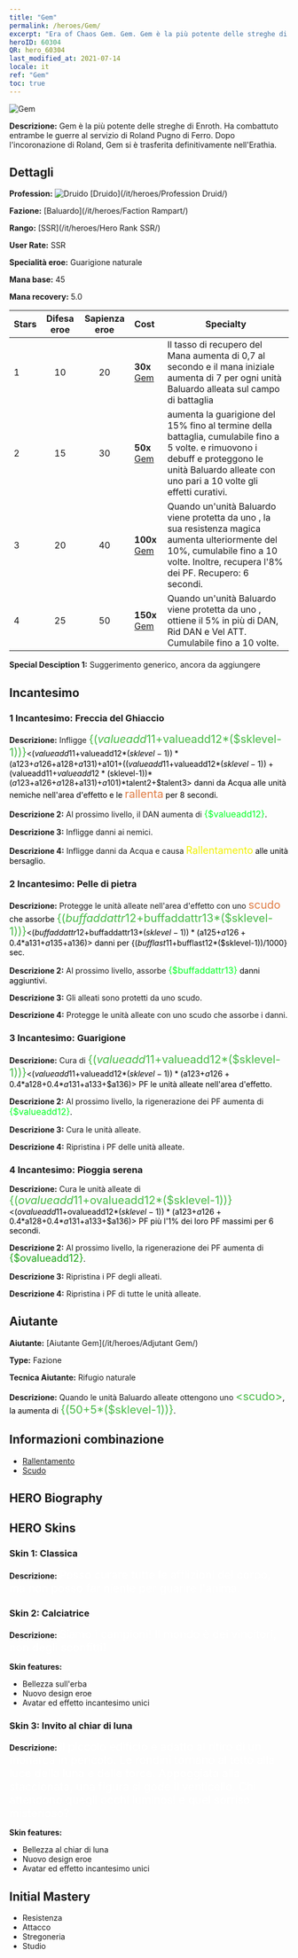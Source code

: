 ```yaml
---
title: "Gem"
permalink: /heroes/Gem/
excerpt: "Era of Chaos Gem. Gem. Gem è la più potente delle streghe di Enroth. Ha combattuto entrambe le guerre al servizio di Roland Pugno di Ferro. Dopo l'incoronazione di Roland, Gem si è trasferita definitivamente nell'Erathia."
heroID: 60304
QR: hero_60304
last_modified_at: 2021-07-14
locale: it
ref: "Gem"
toc: true
---
```

  ![Gem](/images/h/h_Gem.jpg)

 **Descrizione:** Gem è la più potente delle streghe di Enroth. Ha combattuto entrambe le guerre al servizio di Roland Pugno di Ferro. Dopo l'incoronazione di Roland, Gem si è trasferita definitivamente nell'Erathia.
## Dettagli
 **Profession:** ![Druido](/images/h/h_prof_4.png)  [Druido](/it/heroes/Profession Druid/)

 **Fazione:** [Baluardo](/it/heroes/Faction Rampart/)

 **Rango:** [SSR](/it/heroes/Hero Rank SSR/)

 **User Rate:** SSR

 **Specialità eroe:** Guarigione naturale

 **Mana base:** 45

 **Mana recovery:** 5.0


  | Stars | Difesa eroe | Sapienza eroe | Cost |     Specialty     |
  |---------|:---------------:|:---------------:|:--|--------------------|
  |    1    | 10 | 20 | **30x** [Gem](/ItemsIT/her_369/) | Il tasso di recupero del Mana aumenta di 0,7 al secondo e il mana iniziale aumenta di 7 per ogni unità Baluardo alleata sul campo di battaglia |
  |    2    | 15 | 30 | **50x** [Gem](/ItemsIT/her_369/) | <Pioggia serena> aumenta la guarigione del 15% fino al termine della battaglia, cumulabile fino a 5 volte. <Pioggia serena> e <Cura> rimuovono i debuff e proteggono le unità Baluardo alleate con uno <scudo> pari a 10 volte gli effetti curativi. |
  |    3    | 20 | 40 | **100x** [Gem](/ItemsIT/her_369/) | Quando un'unità Baluardo viene protetta da uno <scudo>, la sua resistenza magica aumenta ulteriormente del 10%, cumulabile fino a 10 volte. Inoltre, recupera l'8% dei PF. Recupero: 6 secondi. |
  |    4    | 25 | 50 | **150x** [Gem](/ItemsIT/her_369/) | Quando un'unità Baluardo viene protetta da uno <scudo>, ottiene il 5% in più di DAN, Rid DAN e Vel ATT. Cumulabile fino a 10 volte. |

 **Special Desciption 1:** Suggerimento generico, ancora da aggiungere

## Incantesimo
### 1 Incantesimo: Freccia del Ghiaccio
 **Descrizione:** Infligge <span style="color: #48b946;font-size:20px">{($valueadd11+$valueadd12*($sklevel-1))}</span><span style="color: black"><($valueadd11+$valueadd12*($sklevel-1))*($a123+$a126+$a128+$a131)+$a101+(($valueadd11+$valueadd12*($sklevel-1))+($valueadd11+$valueadd12*($sklevel-1))*($a123+$a126+$a128+$a131)+$a101)*$talent2+$talent3> danni da Acqua alle unità nemiche nell'area d'effetto e le <span style="color: #e07c44;font-size:20px">rallenta</span><span style="color: black"> per 8 secondi.

 **Descrizione 2:** Al prossimo livello, il DAN aumenta di <span style="color: #00ff22;font-size:16px">{$valueadd12}</span><span style="color: black">.

 **Descrizione 3:** Infligge danni ai nemici.

 **Descrizione 4:** Infligge danni da Acqua e causa <span style="color: #f0f000;font-size:18px">Rallentamento</span><span style="color: black"> alle unità bersaglio.

### 2 Incantesimo: Pelle di pietra
 **Descrizione:** Protegge le unità alleate nell'area d'effetto con uno <span style="color: #e07c44;font-size:20px">scudo</span><span style="color: black"> che assorbe <span style="color: #48b946;font-size:20px">{($buffaddattr12+$buffaddattr13*($sklevel-1))}</span><span style="color: black"><($buffaddattr12+$buffaddattr13*($sklevel-1))*($a125+$a126+0.4*$a131+$a135+$a136)> danni per {($bufflast11+$bufflast12*($sklevel-1))/1000} sec.

 **Descrizione 2:** Al prossimo livello, assorbe <span style="color: #00ff22;font-size:16px">{$buffaddattr13}</span><span style="color: black"> danni aggiuntivi.

 **Descrizione 3:** Gli alleati sono protetti da uno scudo.

 **Descrizione 4:** Protegge le unità alleate con uno scudo che assorbe i danni.

### 3 Incantesimo: Guarigione
 **Descrizione:** Cura di <span style="color: #48b946;font-size:20px">{($valueadd11+$valueadd12*($sklevel-1))}</span><span style="color: black"><($valueadd11+$valueadd12*($sklevel-1))*($a123+$a126+0.4*$a128+0.4*$a131+$a133+$a136)> PF le unità alleate nell'area d'effetto.

 **Descrizione 2:** Al prossimo livello, la rigenerazione dei PF aumenta di <span style="color: #00ff22;font-size:16px">{$valueadd12}</span><span style="color: black">.

 **Descrizione 3:** Cura le unità alleate.

 **Descrizione 4:** Ripristina i PF delle unità alleate.

### 4 Incantesimo: Pioggia serena
 **Descrizione:** Cura le unità alleate di <span style="color: #48b946;font-size:20px">{($ovalueadd11+$ovalueadd12*($sklevel-1))}</span><span style="color: black"><($ovalueadd11+$ovalueadd12*($sklevel-1))*($a123+$a126+0.4*$a128+0.4*$a131+$a133+$a136)> PF più l'1% dei loro PF massimi per 6 secondi.

 **Descrizione 2:** Al prossimo livello, la rigenerazione dei PF aumenta di <span style="color: #1ca216;font-size:18px">{$ovalueadd12}</span><span style="color: black">.

 **Descrizione 3:** Ripristina i PF degli alleati.

 **Descrizione 4:** Ripristina i PF di tutte le unità alleate.


## Aiutante

 **Aiutante:**  [Aiutante Gem](/it/heroes/Adjutant Gem/) 

 **Type:**  Fazione 

 **Tecnica Aiutante:**  Rifugio naturale 

 **Descrizione:** Quando le unità Baluardo alleate ottengono uno <span style="color: #48b946;font-size:20px">&lt;scudo&gt;</span><span style="color: black">, la <parata> aumenta di <span style="color: #48b946;font-size:20px">{(50+5*($sklevel-1))}</span><span style="color: black">.

## Informazioni combinazione

* [Rallentamento](/it/combination/Rallentamento/) 
* [Scudo](/it/combination/Scudo/) 

## HERO Biography

## HERO Skins
### Skin 1: **Classica**

 **Descrizione:** <span style="color: #ffffff;font-size:20px">Posso curare tutte le afflizioni del corpo, ma non posso far niente per guarire l'anima.</span>


### Skin 2: **Calciatrice**

 **Descrizione:** <span style="color: #ffffff;font-size:20px">Siamo i campioni! Il mondo è dei vincitori, non degli sconfitti!</span>

 **Skin features:** 

   - Bellezza sull'erba
   - Nuovo design eroe
   - Avatar ed effetto incantesimo unici

### Skin 3: **Invito al chiar di luna**

 **Descrizione:** <span style="color: #ffffff;font-size:20px">Il piccolo edificio è adatto al ritiro di un monarca in pericolo. Le rondini tornano al tetto alla luce della luna e delle torce. Appoggiata alla staccionata, una figura si gode il venticello. Chi attendono quegli occhi luminosi e quel sorriso misterioso?</span>

 **Skin features:** 

   - Bellezza al chiar di luna
   - Nuovo design eroe
   - Avatar ed effetto incantesimo unici


## Initial Mastery
   - Resistenza
   - Attacco
   - Stregoneria
   - Studio
